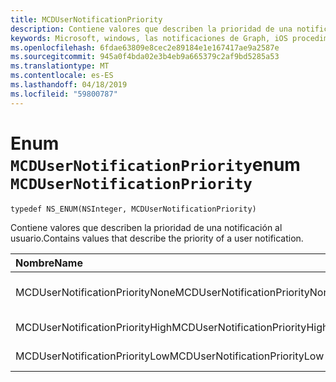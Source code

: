 ```yaml
---
title: MCDUserNotificationPriority
description: Contiene valores que describen la prioridad de una notificación al usuario.
keywords: Microsoft, windows, las notificaciones de Graph, iOS procedimientos, procedimientos iPhone
ms.openlocfilehash: 6fdae63809e8cec2e89184e1e167417ae9a2587e
ms.sourcegitcommit: 945a0f4bda02e3b4eb9a665379c2af9bd5285a53
ms.translationtype: MT
ms.contentlocale: es-ES
ms.lasthandoff: 04/18/2019
ms.locfileid: "59800787"
---
```

# <a name="enum-mcdusernotificationpriority"></a><span data-ttu-id="d5777-104">Enum `MCDUserNotificationPriority`</span><span class="sxs-lookup"><span data-stu-id="d5777-104">enum `MCDUserNotificationPriority`</span></span>

```
typedef NS_ENUM(NSInteger, MCDUserNotificationPriority)
```

<span data-ttu-id="d5777-105">Contiene valores que describen la prioridad de una notificación al usuario.</span><span class="sxs-lookup"><span data-stu-id="d5777-105">Contains values that describe the priority of a user notification.</span></span>

|<span data-ttu-id="d5777-106">Nombre</span><span class="sxs-lookup"><span data-stu-id="d5777-106">Name</span></span> | <span data-ttu-id="d5777-107">Valor</span><span class="sxs-lookup"><span data-stu-id="d5777-107">Value</span></span> | <span data-ttu-id="d5777-108">Descripción</span><span class="sxs-lookup"><span data-stu-id="d5777-108">Description</span></span> |
|:-- |:-- |:-- |
|   <span data-ttu-id="d5777-109">MCDUserNotificationPriorityNone</span><span class="sxs-lookup"><span data-stu-id="d5777-109">MCDUserNotificationPriorityNone</span></span> |<span data-ttu-id="d5777-110">0</span><span class="sxs-lookup"><span data-stu-id="d5777-110">0</span></span>| <span data-ttu-id="d5777-111">La prioridad es desconocida.</span><span class="sxs-lookup"><span data-stu-id="d5777-111">The priority is unknown.</span></span>|
|   <span data-ttu-id="d5777-112">MCDUserNotificationPriorityHigh</span><span class="sxs-lookup"><span data-stu-id="d5777-112">MCDUserNotificationPriorityHigh</span></span> |<span data-ttu-id="d5777-113">1</span><span class="sxs-lookup"><span data-stu-id="d5777-113">1</span></span>| <span data-ttu-id="d5777-114">La prioridad es alta.</span><span class="sxs-lookup"><span data-stu-id="d5777-114">The priority is high.</span></span>|
|   <span data-ttu-id="d5777-115">MCDUserNotificationPriorityLow</span><span class="sxs-lookup"><span data-stu-id="d5777-115">MCDUserNotificationPriorityLow</span></span>|<span data-ttu-id="d5777-116">2</span><span class="sxs-lookup"><span data-stu-id="d5777-116">2</span></span>| <span data-ttu-id="d5777-117">La prioridad es baja.</span><span class="sxs-lookup"><span data-stu-id="d5777-117">The priority is low.</span></span>|